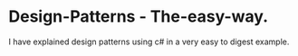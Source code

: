 # Design-Patterns - The-easy-way.
I have explained design patterns using c# in a very easy to digest example.
